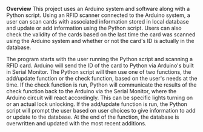**Overview**
This project uses an Arduino system and software along with a Python script. 
Using an RFID scanner connected to the Arduino system, a user can scan cards 
with associated information stored in local database and update or add information using the Python script.
Users can also check the validity of the cards based on the last time the card was scanned using the Arduino system
and whether or not the card's ID is actually in the database.

The program starts with the user running the Python script and scanning a RFID card. Arduino will send the ID of the card to Python via 
Arduino's built in Serial Monitor. The Python script will then use one of two functions, the add/update function or the check function, based on
the user's needs at the time. If the check function is run, Python will communicate the results of the check function back to the Arduino 
via the Serial Monitor, where the Arduino circuit will react accordingly. This can be specific lights turning on or an actual lock unlocking. 
If the add/update function is run, the Python script will prompt the user based on user choices to give information to add or update to the database.
At the end of the function, the database is overwritten and updated with the most recent additions.
